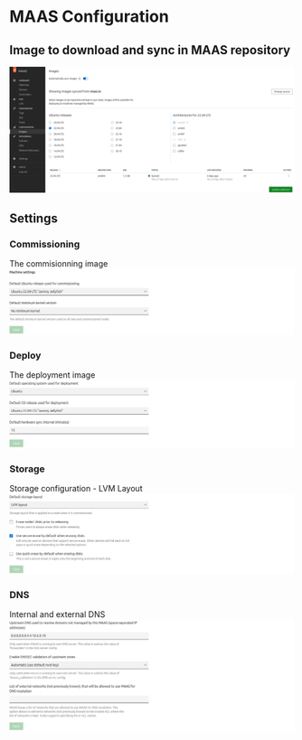 # MAAS Configuration
## Image to download and sync in MAAS repository
![](/scripts/images/image.png)
## Settings
### Commissioning
The commisionning image
![](/scripts/images/commissioning.png)
### Deploy
The deployment image
![](/scripts/images/deploy.png)
### Storage
Storage configuration - LVM Layout
![](/scripts/images/storage.png)
### DNS
Internal and external DNS
![](/scripts/images/dns.png)



